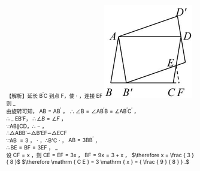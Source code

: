 【解析】延长 $\mathrm { B ^ { \prime } C }$ 到点 F，使 $\cdot$ ，连接 EF
![](<../../qs_image_DB/专题1-2_一文吃透相似三角形12个模型·共14类题型（解析版）/bd6914d94953a45e535cf533f0bac0a4655e07dc2d889265114a45597a33677e.jpg>)
则 $\_$   
由旋转可知， $\mathrm { A B } { } = \mathrm { A B } ^ { \prime }$ ， $\therefore \angle \mathrm { B } = \angle \mathrm { A B ^ { \prime } B } = \angle \mathrm { A B ^ { \prime } C ^ { \prime } }$ ，   
∴ $\_$ EB′F， $\therefore \angle B = \angle F$ ，   
∵AB∥CD，∴ $-$ ，   
∴△ABB′∽△B′EF∽△ECF   
∵AB $= 3$ ， $\cdot$ ，∴B'C $\cdot$ ， $\mathrm { A B } { } = 3 \mathrm { B B } ^ { \prime }$ ，   
$\therefore \mathrm { B E } = \mathrm { B F } = 3 \mathrm { E F }$ ， $\_$   
设 $\mathrm { C F } { = } \mathrm { x }$ ，则 ${ \mathrm { C E } } { = } \mathrm { E F } { = } 3 \mathrm { x }$ ， $\mathrm { B F } = 9 \mathrm { x } = 3 + \mathrm { x }$ ，
$\therefore x = \frac { 3 } { 8 }$ $\therefore \mathrm { C E } = 3 \mathrm { x } = { \frac { 9 } { 8 } } .$
